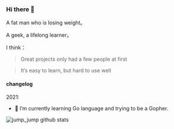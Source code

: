 ### Hi there 👋

A fat man who is losing weight。

A geek, a lifelong learner。


I think：

> Great projects only had a few people at first

> It’s easy to learn, but hard to use well

#### changelog

2021:

- 🌱 I’m currently learning Go language and trying to be a Gopher.

![jump_jump github stats](https://github-readme-stats.vercel.app/api?username=wsafight&show_icons=true&theme=radical) 
<!--
**wsafight/wsafight** is a ✨ _special_ ✨ repository because its `README.md` (this file) appears on your GitHub profile.

Here are some ideas to get you started:

2021:



- 🔭 I’m currently working on ...
-  ...
- 👯 I’m looking to collaborate on ...
- 🤔 I’m looking for help with ...
- 💬 Ask me about ...
- 📫 How to reach me: ...
- 😄 Pronouns: ...
- ⚡ Fun fact: ...
-->

